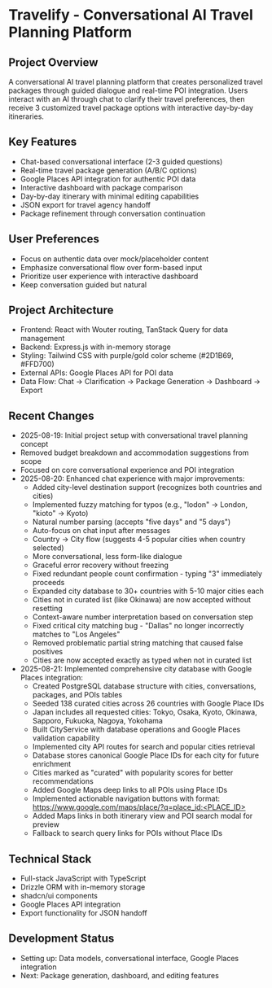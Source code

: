 # Travelify - Conversational AI Travel Planning Platform

## Project Overview
A conversational AI travel planning platform that creates personalized travel packages through guided dialogue and real-time POI integration. Users interact with an AI through chat to clarify their travel preferences, then receive 3 customized travel package options with interactive day-by-day itineraries.

## Key Features
- Chat-based conversational interface (2-3 guided questions)
- Real-time travel package generation (A/B/C options)
- Google Places API integration for authentic POI data
- Interactive dashboard with package comparison
- Day-by-day itinerary with minimal editing capabilities
- JSON export for travel agency handoff
- Package refinement through conversation continuation

## User Preferences
- Focus on authentic data over mock/placeholder content
- Emphasize conversational flow over form-based input
- Prioritize user experience with interactive dashboard
- Keep conversation guided but natural

## Project Architecture
- Frontend: React with Wouter routing, TanStack Query for data management
- Backend: Express.js with in-memory storage
- Styling: Tailwind CSS with purple/gold color scheme (#2D1B69, #FFD700)
- External APIs: Google Places API for POI data
- Data Flow: Chat → Clarification → Package Generation → Dashboard → Export

## Recent Changes
- 2025-08-19: Initial project setup with conversational travel planning concept
- Removed budget breakdown and accommodation suggestions from scope
- Focused on core conversational experience and POI integration
- 2025-08-20: Enhanced chat experience with major improvements:
  - Added city-level destination support (recognizes both countries and cities)
  - Implemented fuzzy matching for typos (e.g., "lodon" → London, "kioto" → Kyoto)
  - Natural number parsing (accepts "five days" and "5 days")
  - Auto-focus on chat input after messages
  - Country → City flow (suggests 4-5 popular cities when country selected)
  - More conversational, less form-like dialogue
  - Graceful error recovery without freezing
  - Fixed redundant people count confirmation - typing "3" immediately proceeds
  - Expanded city database to 30+ countries with 5-10 major cities each
  - Cities not in curated list (like Okinawa) are now accepted without resetting
  - Context-aware number interpretation based on conversation step
  - Fixed critical city matching bug - "Dallas" no longer incorrectly matches to "Los Angeles"
  - Removed problematic partial string matching that caused false positives
  - Cities are now accepted exactly as typed when not in curated list
- 2025-08-21: Implemented comprehensive city database with Google Places integration:
  - Created PostgreSQL database structure with cities, conversations, packages, and POIs tables
  - Seeded 138 curated cities across 26 countries with Google Place IDs
  - Japan includes all requested cities: Tokyo, Osaka, Kyoto, Okinawa, Sapporo, Fukuoka, Nagoya, Yokohama
  - Built CityService with database operations and Google Places validation capability
  - Implemented city API routes for search and popular cities retrieval
  - Database stores canonical Google Place IDs for each city for future enrichment
  - Cities marked as "curated" with popularity scores for better recommendations
  - Added Google Maps deep links to all POIs using Place IDs
  - Implemented actionable navigation buttons with format: https://www.google.com/maps/place/?q=place_id:<PLACE_ID>
  - Added Maps links in both itinerary view and POI search modal for preview
  - Fallback to search query links for POIs without Place IDs

## Technical Stack
- Full-stack JavaScript with TypeScript
- Drizzle ORM with in-memory storage
- shadcn/ui components
- Google Places API integration
- Export functionality for JSON handoff

## Development Status
- Setting up: Data models, conversational interface, Google Places integration
- Next: Package generation, dashboard, and editing features